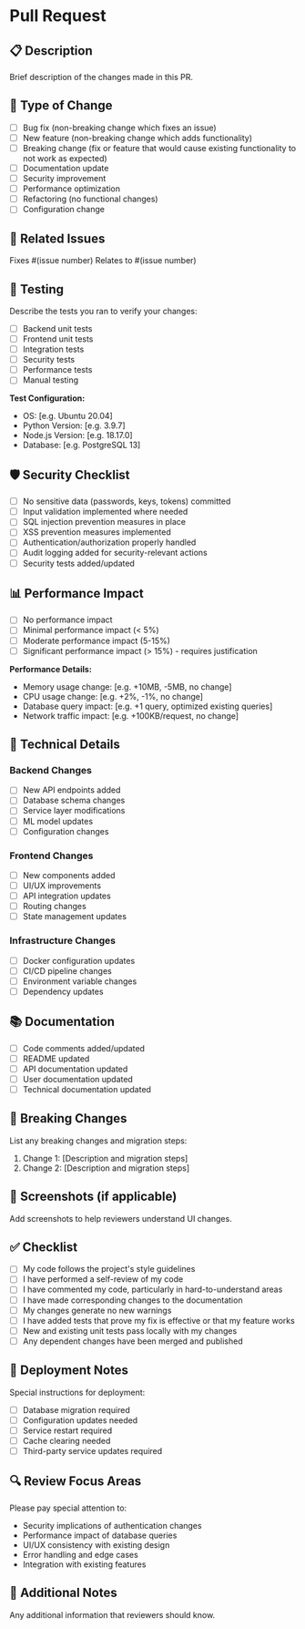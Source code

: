# Pull Request

## 📋 Description
Brief description of the changes made in this PR.

## 🎯 Type of Change
- [ ] Bug fix (non-breaking change which fixes an issue)
- [ ] New feature (non-breaking change which adds functionality)
- [ ] Breaking change (fix or feature that would cause existing functionality to not work as expected)
- [ ] Documentation update
- [ ] Security improvement
- [ ] Performance optimization
- [ ] Refactoring (no functional changes)
- [ ] Configuration change

## 🔗 Related Issues
Fixes #(issue number)
Relates to #(issue number)

## 🧪 Testing
Describe the tests you ran to verify your changes:
- [ ] Backend unit tests
- [ ] Frontend unit tests
- [ ] Integration tests
- [ ] Security tests
- [ ] Performance tests
- [ ] Manual testing

**Test Configuration:**
- OS: [e.g. Ubuntu 20.04]
- Python Version: [e.g. 3.9.7]
- Node.js Version: [e.g. 18.17.0]
- Database: [e.g. PostgreSQL 13]

## 🛡️ Security Checklist
- [ ] No sensitive data (passwords, keys, tokens) committed
- [ ] Input validation implemented where needed
- [ ] SQL injection prevention measures in place
- [ ] XSS prevention measures implemented
- [ ] Authentication/authorization properly handled
- [ ] Audit logging added for security-relevant actions
- [ ] Security tests added/updated

## 📊 Performance Impact
- [ ] No performance impact
- [ ] Minimal performance impact (< 5%)
- [ ] Moderate performance impact (5-15%)
- [ ] Significant performance impact (> 15%) - requires justification

**Performance Details:**
- Memory usage change: [e.g. +10MB, -5MB, no change]
- CPU usage change: [e.g. +2%, -1%, no change]
- Database query impact: [e.g. +1 query, optimized existing queries]
- Network traffic impact: [e.g. +100KB/request, no change]

## 🔧 Technical Details

### Backend Changes
- [ ] New API endpoints added
- [ ] Database schema changes
- [ ] Service layer modifications
- [ ] ML model updates
- [ ] Configuration changes

### Frontend Changes
- [ ] New components added
- [ ] UI/UX improvements
- [ ] API integration updates
- [ ] Routing changes
- [ ] State management updates

### Infrastructure Changes
- [ ] Docker configuration updates
- [ ] CI/CD pipeline changes
- [ ] Environment variable changes
- [ ] Dependency updates

## 📚 Documentation
- [ ] Code comments added/updated
- [ ] README updated
- [ ] API documentation updated
- [ ] User documentation updated
- [ ] Technical documentation updated

## 🔄 Breaking Changes
List any breaking changes and migration steps:
1. Change 1: [Description and migration steps]
2. Change 2: [Description and migration steps]

## 📸 Screenshots (if applicable)
Add screenshots to help reviewers understand UI changes.

## ✅ Checklist
- [ ] My code follows the project's style guidelines
- [ ] I have performed a self-review of my code
- [ ] I have commented my code, particularly in hard-to-understand areas
- [ ] I have made corresponding changes to the documentation
- [ ] My changes generate no new warnings
- [ ] I have added tests that prove my fix is effective or that my feature works
- [ ] New and existing unit tests pass locally with my changes
- [ ] Any dependent changes have been merged and published

## 🚀 Deployment Notes
Special instructions for deployment:
- [ ] Database migration required
- [ ] Configuration updates needed
- [ ] Service restart required
- [ ] Cache clearing needed
- [ ] Third-party service updates required

## 🔍 Review Focus Areas
Please pay special attention to:
- Security implications of authentication changes
- Performance impact of database queries
- UI/UX consistency with existing design
- Error handling and edge cases
- Integration with existing features

## 📝 Additional Notes
Any additional information that reviewers should know.
